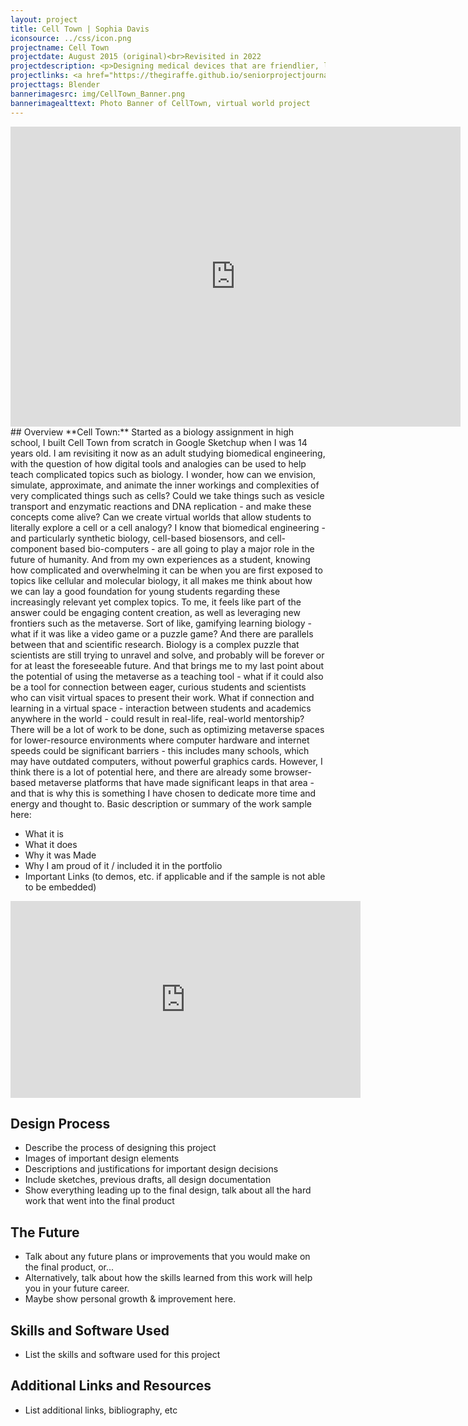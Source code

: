 ```yaml
---
layout: project
title: Cell Town | Sophia Davis
iconsource: ../css/icon.png
projectname: Cell Town
projectdate: August 2015 (original)<br>Revisited in 2022
projectdescription: <p>Designing medical devices that are friendlier, less threatening, and overall provide a better user experience - particularly for children, who may feel quite scared after being diagnosed with asthma. Friendlier, more eye-catching designs for medical products may also help reduce medical non-adherence, particularly for daily preventative treatments.</p>
projectlinks: <a href="https://thegiraffe.github.io/seniorprojectjournal/">https://thegiraffe.github.io/seniorprojectjournal/</a>
projecttags: Blender
bannerimagesrc: img/CellTown_Banner.png
bannerimagealttext: Photo Banner of CellTown, virtual world project
---
```

<center><iframe width="720" height="480" src="https://www.youtube.com/embed/B3gHXCdYnr0" title="YouTube video player" frameborder="0" allow="accelerometer; autoplay; clipboard-write; encrypted-media; gyroscope; picture-in-picture" allowfullscreen></iframe></center>
## Overview
**Cell Town:** Started as a biology assignment in high school, I built Cell Town from scratch in Google Sketchup when I was 14 years old. I am revisiting it now as an adult studying biomedical engineering, with the question of how digital tools and analogies can be used to help teach complicated topics such as biology. I wonder, how can we envision, simulate, approximate, and animate the inner workings and complexities of very complicated things such as cells? Could we take things such as vesicle transport and enzymatic reactions and DNA replication - and make these concepts come alive? Can we create virtual worlds that allow students to literally explore a cell or a cell analogy? I know that biomedical engineering - and particularly synthetic biology, cell-based biosensors, and cell-component based bio-computers - are all going to play a major role in the future of humanity. And from my own experiences as a student, knowing how complicated and overwhelming it can be when you are first exposed to topics like cellular and molecular biology, it all makes me think about how we can lay a good foundation for young students regarding these increasingly relevant yet complex topics. To me, it feels like part of the answer could be engaging content creation, as well as leveraging new frontiers such as the metaverse. Sort of like, gamifying learning biology - what if it was like a video game or a puzzle game? And there are parallels between that and scientific research. Biology is a complex puzzle that scientists are still trying to unravel and solve, and probably will be forever or for at least the foreseeable future. And that brings me to my last point about the potential of using the metaverse as a teaching tool - what if it could also be a tool for connection between eager, curious students and scientists who can visit virtual spaces to present their work. What if connection and learning in a virtual space - interaction between students and academics anywhere in the world - could result in real-life, real-world mentorship? There will be a lot of work to be done, such as optimizing metaverse spaces for lower-resource environments where computer hardware and internet speeds could be significant barriers - this includes many schools, which may have outdated computers, without powerful graphics cards. However, I think there is a lot of potential here, and there are already some browser-based metaverse platforms that have made significant leaps in that area - and that is why this is something I have chosen to dedicate more time and energy and thought to.
Basic description or summary of the work sample here:

- What it is
- What it does
- Why it was Made
- Why I am proud of it / included it in the portfolio
- Important Links (to demos, etc. if applicable and if the sample is not able to be embedded)

<iframe width="560" height="315" src="https://www.youtube.com/embed/yQ9JUH_FVTE" title="YouTube video player" frameborder="0" allow="accelerometer; autoplay; clipboard-write; encrypted-media; gyroscope; picture-in-picture" allowfullscreen></iframe>

## Design Process

- Describe the process of designing this project
- Images of important design elements
- Descriptions and justifications for important design decisions
- Include sketches, previous drafts, all design documentation
- Show everything leading up to the final design, talk about all the hard work that went into the final product

## The Future

- Talk about any future plans or improvements that you would make on the final product, or...
- Alternatively, talk about how the skills learned from this work will help you in your future career.
- Maybe show personal growth & improvement here.

## Skills and Software Used

- List the skills and software used for this project

## Additional Links and Resources

- List additional links, bibliography, etc
